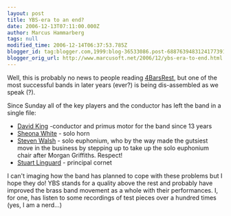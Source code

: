 ```yaml
---
layout: post
title: YBS-era to an end?
date: 2006-12-13T07:11:00.000Z
author: Marcus Hammarberg
tags: null
modified_time: 2006-12-14T06:37:53.785Z
blogger_id: tag:blogger.com,1999:blog-36533086.post-6887639483124177391
blogger_orig_url: http://www.marcusoft.net/2006/12/ybs-era-to-end.html
---
```


Well, this is probably no news to people reading [4BarsRest](http://www.4barsrest.com/), but one of the most successful bands in later years (ever?) is being dis-assembled as we speak (?).

Since Sunday all of the key players and the conductor has left the band in a single file:

- [David King](http://www.4barsrest.com/news/detail.asp?id=4638) -conductor and primus motor for the band since 13 years
- [Sheona White](http://www.4barsrest.com/news/detail.asp?id=4643) - solo horn
- [Steven Walsh](http://www.4barsrest.com/news/detail.asp?id=4656) - solo euphonium, who by the way made the gutsiest move in the business by stepping up to take up the solo euphonium chair after Morgan Griffiths. Respect!
- [Stuart Linguard](http://www.4barsrest.com/news/detail.asp?id=4662) - principal cornet

I can't imaging how the band has planned to cope with these problems but I hope they do! YBS stands for a quality above the rest and probably have improved the brass band movement as a whole with their performances. I, for one, has listen to some recordings of test pieces over a hundred times (yes, I am a nerd...)
